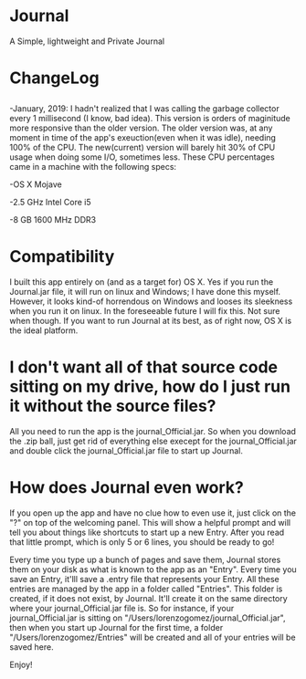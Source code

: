 # Journal
A Simple, lightweight and Private Journal
# <p>ChangeLog</p>
<p>
 -January, 2019: I hadn't realized that I was calling the garbage collector every 1 millisecond (I know, bad idea). 
 This version is orders of maginitude more responsive than the older version. 
 The older version was, at any moment in time of the app's exeuction(even when it was idle), needing 100% of the CPU. 
 The new(current) version will barely hit 30% of CPU usage when doing some I/O, sometimes less. These CPU percentages came in a machine with the following specs:

-OS X Mojave
 
-2.5 GHz Intel Core i5

-8 GB 1600 MHz DDR3

 </p>

# Compatibility
I built this app entirely on (and as a target for) OS X. Yes if you run the Journal.jar file, it will run on linux and Windows; I have done this myself. However, it looks kind-of horrendous on Windows and looses its sleekness when you run it on linux. In the foreseeable future I will fix this. Not sure when though. If you want to run Journal at its best, as of right now, OS X is the ideal platform.

# I don't want all of that source code sitting on my drive, how do I just run it without the source files?
All you need to run the app is the journal_Official.jar. So when you download the .zip ball, just get rid of everything else execept for the journal_Official.jar and double click the journal_Official.jar file to start up Journal.

# How does Journal even work?
If you open up the app and have no clue how to even use it, just click on the "?" on top of the welcoming panel. This will show a helpful prompt and will tell you about things like shortcuts to start up a new Entry. After you read that little prompt, which is only 5 or 6 lines, you should be ready to go!

Every time you type up a bunch of pages and save them, Journal stores them on  your disk as what is known to the app as an "Entry". Every time you save an Entry, it'lll save a .entry file that represents your Entry. All these entries are managed by the app in a folder called "Entries". This folder is created, if it does not exist, by Journal. It'll create it on the same directory where your journal_Official.jar file is. So for instance, if your journal_Official.jar is sitting on "/Users/lorenzogomez/journal_Official.jar", then when you start up Journal for the first time, a folder "/Users/lorenzogomez/Entries" will be created and all of your entries will be saved here.

Enjoy!

